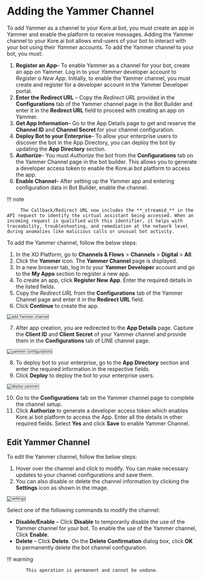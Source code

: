 # Adding the Yammer Channel

To add Yammer as a channel to your Kore.ai bot, you must create an app in Yammer and enable the platform to receive messages. Adding the Yammer channel to your Kore.ai bot allows end-users of your bot to interact with your bot using their _Yammer_ accounts. To add the Yammer channel to your bot, you must:


1. **Register an App**– To enable Yammer as a channel for your bot, create an app on Yammer. Log in to your _Yammer_ developer account to _Register a New App_. Initially, to enable the Yammer channel, you must create and register for a developer account in the Yammer Developer portal.
2. **Enter the Redirect URL** – Copy the _Redirect URL_ provided in the **Configurations** tab of the Yammer channel page in the Bot Builder and enter it in the **Redirect URL** field to proceed with creating an app on Yammer.
1. **Get App Information**– Go to the App Details page to get and reserve the **Channel ID** and **Channel Secret** for your channel configuration.
2. **Deploy Bot to your Enterprise**– To allow your enterprise users to discover the bot in the App Directory, you can deploy the bot by updating the **App Directory** section.
3. **Authorize**– You must _Authorize_ the bot from the **Configurations** tab on the Yammer Channel page in the bot builder. This allows you to generate a developer access token to enable the Kore.ai bot platform to access the app.
4. **Enable Channel**– After setting up the Yammer app and entering configuration data in Bot Builder, enable the channel.

!!! note

         The Callback/Redirect URL now includes the **_streamid_** in the API request to identify the virtual assistant being accessed. When an incoming request is qualified with this identifier, it helps with traceability, troubleshooting, and remediation at the network level during anomalies like malicious calls or unusual bot activity.


To add the Yammer channel, follow the below steps:


1. In the XO Platform, go to **Channels & Flows** > **Channels** > **Digital** > **All**.
2. Click the **Yammer** icon. The **Yammer Channel** page is displayed.
3. In a new browser tab, log in to your **Yammer Developer** account and go to the **My Apps** section to register a new app.
4. To create an app, click **Register New App**. Enter the required details in the listed fields.
5. Copy the _Redirect URL_ from the **Configurations** tab of the Yammer Channel page and enter it in the **Redirect URL** field.
6. Click **Continue** to create the app.
<img src="../images/Yammer-1.png" alt="add Yammer channel" title="add Yammer channel" style="border: 1px solid gray; zoom:70%;">

7. After app creation, you are redirected to the **App Details** page. Capture the **Client ID** and **Client Secret** of your Yammer channel and provide them in the **Configurations** tab of LINE channel page.
<img src="../images/Yammer-2.png" alt="yammer configurations" title="yammer configurations" style="border: 1px solid gray; zoom:70%;">

8. To deploy bot to your enterprise, go to the **App Directory** section and enter the required information in the respective fields.
9. Click **Deploy** to deploy the bot to your enterprise users.
<img src="../images/Yammer-3.png" alt="deploy yammer" title="deploy yammer" style="border: 1px solid gray; zoom:70%;">

10. Go to the **Configurations** tab on the Yammer channel page to complete the channel setup.
11. Click **Authorize** to generate a developer access token which enables Kore.ai bot platform to access the App. Enter all the details in other required fields. Select **Yes** and click **Save** to enable Yammer Channel.


## Edit Yammer Channel

To edit the Yammer channel, follow the below steps:


1. Hover over the channel and click to modify. You can make necessary updates to your channel configurations and save them.
2. You can also disable or delete the channel information by clicking the **Settings** icon as shown in the image.
<img src="../images/Yammer-4.png" alt="settings" title="settings" style="border: 1px solid gray; zoom:70%;">

Select one of the following commands to modify the channel:

  * **Disable/Enable** – Click **Disable** to temporarily disable the use of the Yammer channel for your bot. To enable the use of the Yammer channel, Click **Enable**.
  * **Delete** – Click **Delete**. On the **Delete Confirmation** dialog box, click **OK** to permanently delete the bot channel configuration.

!!! warning

           This operation is permanent and cannot be undone.

